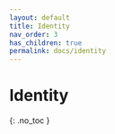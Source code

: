 ```yaml
---
layout: default
title: Identity
nav_order: 3
has_children: true
permalink: docs/identity
---
```


# Identity
{: .no_toc }
